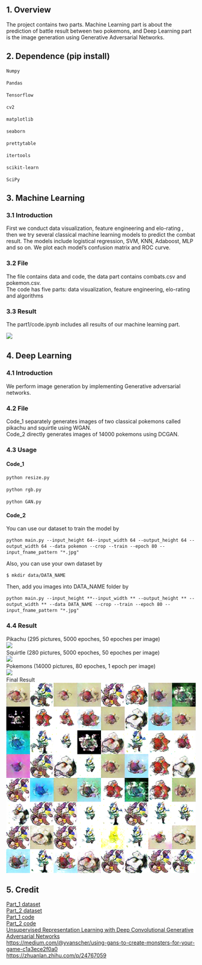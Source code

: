 ## 1. Overview
The project contains two parts. Machine Learning part is about the prediction of battle result between two pokemons, and Deep Learning part is the image generation using Generative Adversarial Networks.<br>
## 2. Dependence (pip install)
<pre><code>Numpy<br>
Pandas<br/>
Tensorflow<br/>
cv2<br/>
matplotlib<br/>
seaborn<br/>
prettytable<br/>
itertools<br/>
scikit-learn<br/>
SciPy<br/></code></pre>
## 3. Machine Learning
### 3.1 Introduction
First we conduct data visualization, feature engineering and elo-rating , then we try several classical machine learning models to predict the combat result. The models include logistical regression, SVM, KNN, Adaboost, MLP and so on. We plot each model’s confusion matrix and ROC curve.<br>
### 3.2 File
The file contains data and code, the data part contains combats.csv and pokemon.csv.<br> 
The code has five parts: data visualization, feature engineering, elo-rating and algorithms<br/>
### 3.3 Result
The part1/code.ipynb includes all results of our machine learning part.<br>

![](part1/Result.png)<br/>
## 4. Deep Learning
### 4.1 Introduction
We perform image generation by implementing Generative adversarial networks.
### 4.2 File
Code_1 separately generates images of two classical pokemons called pikachu and squirtle using WGAN.<br/>
Code_2 directly generates images of 14000 pokemons using DCGAN.<br/>
### 4.3 Usage
#### Code_1
<pre><code>python resize.py<br/>
python rgb.py<br/>
python GAN.py<br/></code></pre>
#### Code_2
You can use our dataset to train the model by<br/>
<pre><code>python main.py --input_height 64--input_width 64 --output_height 64 --output_width 64 --data pokemon --crop --train --epoch 80 --input_fname_pattern "*.jpg"</code></pre>
Also, you can use your own dataset by<br/>
<pre><code>$ mkdir data/DATA_NAME</code></pre>
Then, add you images into DATA_NAME folder by
<pre><code>python main.py --input_height **--input_width ** --output_height ** --output_width ** --data DATA_NAME --crop --train --epoch 80 --input_fname_pattern "*.jpg"</code></pre>
### 4.4 Result
Pikachu (295 pictures, 5000 epoches, 50 epoches per image)<br>
![](part2/results/Pikachu.gif)<br>
Squirtle (280 pictures, 5000 epoches, 50 epoches per image)<br>
![](part2/results/Squirtle.gif)<br>
Pokemons (14000 pictures, 80 epoches, 1 epoch per image)<br>
![](part2/results/Pokemon_all.gif)<br>
Final Result<br/>
![](part2/results/final_result.png)<br>
## 5. Credit
[Part_1 dataset](https://www.kaggle.com/terminus7/pokemon-challenge)<br/>
[Part_2 dataset](https://www.kaggle.com/thedagger/pokemon-generation-one)<br/>
[Part_1 code](https://github.com/llSourcell/Pokemon_GAN)<br/>
[Part_2 code](https://github.com/carpedm20/DCGAN-tensorflow)<br/>
[Unsupervised Representation Learning with Deep Convolutional Generative Adversarial Networks](https://arxiv.org/abs/1511.06434)<br/>
https://medium.com/@yvanscher/using-gans-to-create-monsters-for-your-game-c1a3ece2f0a0<br/>
https://zhuanlan.zhihu.com/p/24767059<br/>

